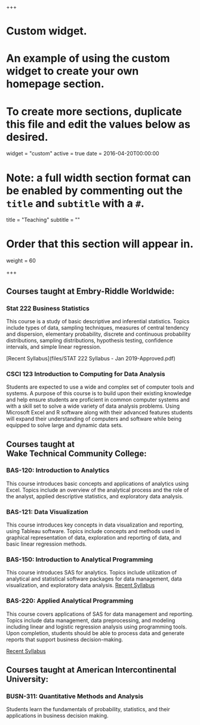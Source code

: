+++
# Custom widget.
# An example of using the custom widget to create your own homepage section.
# To create more sections, duplicate this file and edit the values below as desired.
widget = "custom"
active = true
date = 2016-04-20T00:00:00

# Note: a full width section format can be enabled by commenting out the `title` and `subtitle` with a `#`.
title = "Teaching"
subtitle = ""

# Order that this section will appear in.
weight = 60

+++

## Courses taught at Embry-Riddle Worldwide:

### Stat 222 Business Statistics

This course is a study of basic descriptive and inferential statistics. Topics include types
of data, sampling techniques, measures of central tendency and dispersion, elementary
probability, discrete and continuous probability distributions, sampling distributions,
hypothesis testing, confidence intervals, and simple linear regression.

[Recent Syllabus](files/STAT 222 Syllabus - Jan 2019-Approved.pdf)

### CSCI 123 Introduction to Computing for Data Analysis

Students are expected to use a wide and complex set of computer tools and systems. A purpose of this course is to build upon their existing knowledge and help ensure students are proficient in common computer systems and with a skill set to solve a wide variety of data analysis problems. Using Microsoft Excel and R software along with their advanced features students will expand their understanding of computers and software while being equipped to solve large and dynamic data sets.

## Courses taught at <br> Wake Technical Community College:

### BAS-120: Introduction to Analytics
This course introduces basic concepts and applications of analytics using Excel. Topics include an overview of the analytical process and the role of the analyst, applied descriptive statistics, and exploratory data analysis.

### BAS-121: Data Visualization
This course introduces key concepts in data visualization and reporting, using Tableau software. Topics include concepts and methods used in graphical representation of data, exploration and reporting of data, and basic linear regression methods.

### BAS-150: Introduction to Analytical Programming

This course introduces SAS for analytics. Topics include utilization of analytical and statistical software packages for data management, data visualization, and exploratory data analysis. 
[Recent Syllabus](files/BAS150Syllabus-Fall2019_section1871.pdf)

### BAS-220: Applied Analytical Programming

This course covers applications of SAS for data management and reporting. Topics include data management, data preprocessing, and modeling including linear and logistic regression analysis using programming tools. Upon completion, students should be able to process data and generate reports that support business decision-making.

[Recent Syllabus](files/SP2018-BAS-220-Syllabus-8Week-Online.pdf)

## Courses taught at American Intercontinental University:

### BUSN-311: Quantitative Methods and Analysis

Students learn the fundamentals of probability, statistics, and their applications in business decision making.






